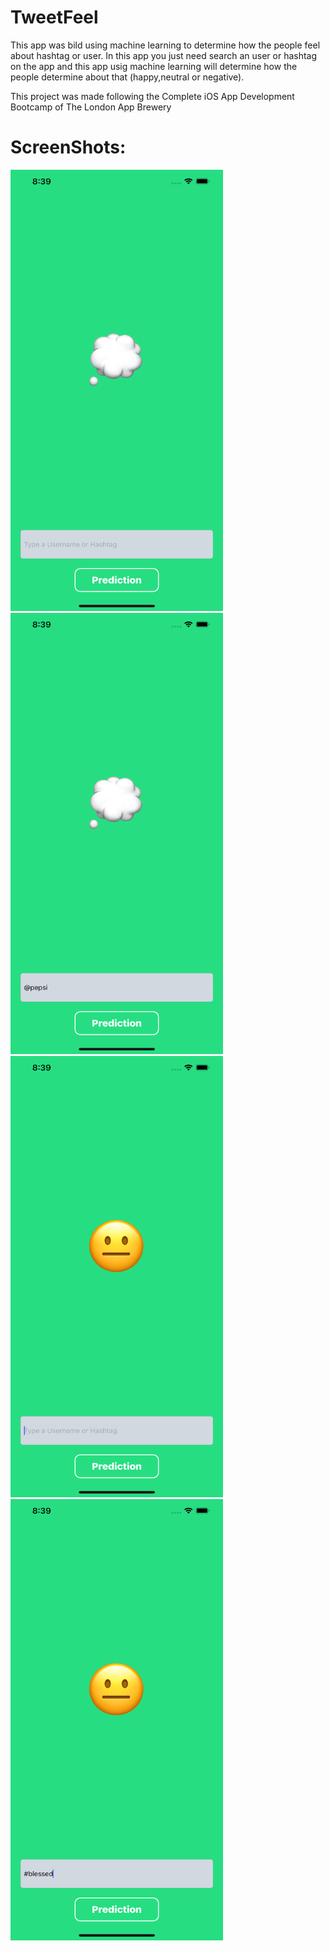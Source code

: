 # TweetFeel
This app was bild using machine learning to determine how the people feel about hashtag or user. 
In this app you just need search an user or hashtag on the app and this app usig machine learning will determine how the people determine about that (happy,neutral or negative).

 This project was made following the Complete iOS App Development Bootcamp of The London App Brewery

# ScreenShots:
<img src="https://github.com/adriancysvillegast/TweetFeel/blob/2d8a37ea88512193aa807b247d52056f194fa7f8/Documents/Simulator%20Screen%20Shot%20-%20iPhone%2013%20Pro%20Max%20-%202022-02-08%20at%2020.39.06.png?raw=true" width="340" height="706" />

<img src="https://github.com/adriancysvillegast/TweetFeel/blob/2d8a37ea88512193aa807b247d52056f194fa7f8/Documents/Simulator%20Screen%20Shot%20-%20iPhone%2013%20Pro%20Max%20-%202022-02-08%20at%2020.39.19.png?raw=true" width="340" height="706" />

<img src="https://github.com/adriancysvillegast/TweetFeel/blob/2d8a37ea88512193aa807b247d52056f194fa7f8/Documents/Simulator%20Screen%20Shot%20-%20iPhone%2013%20Pro%20Max%20-%202022-02-08%20at%2020.39.23.png?raw=true" width="340" height="706" />

<img src="https://github.com/adriancysvillegast/TweetFeel/blob/2d8a37ea88512193aa807b247d52056f194fa7f8/Documents/Simulator%20Screen%20Shot%20-%20iPhone%2013%20Pro%20Max%20-%202022-02-08%20at%2020.39.39.png?raw=true" width="340" height="706" />
